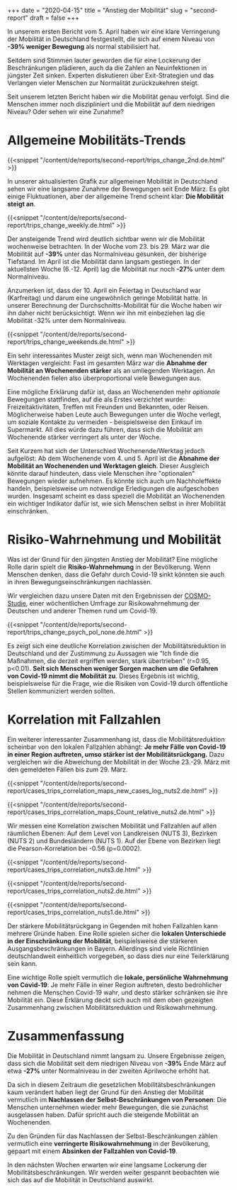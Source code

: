 +++
date = "2020-04-15"
title = "Anstieg der Mobilität"
slug = "second-report"
draft = false
+++

In unserem ersten Bericht vom 5. April haben wir eine klare Verringerung der Mobilität in Deutschland festgestellt, die sich auf einem Niveau von **-39% weniger Bewegung** als normal stabilisiert hat.

Seitdem sind Stimmen lauter geworden die für eine Lockerung der Beschränkungen plädieren, auch da die Zahlen an Neuinfektionen in jüngster Zeit sinken. Experten diskutieren über Exit-Strategien und das Verlangen vieler Menschen zur Normalität zurückzukehren steigt.

Seit unserem letzten Bericht haben wir die Mobilität genau verfolgt. Sind die Menschen immer noch diszipliniert und die Mobilität auf dem niedrigen Niveau? Oder sehen wir eine Zunahme?

# Allgemeine Mobilitäts-Trends

{{<snippet "/content/de/reports/second-report/trips_change_2nd.de.html" >}}

In unserer aktualisierten Grafik zur allgemeinen Mobilität in Deutschland sehen wir eine langsame Zunahme der Bewegungen seit Ende März. Es gibt einige Fluktuationen, aber der allgemeine Trend scheint klar: **Die Mobilität steigt an**.

{{<snippet "/content/de/reports/second-report/trips_change_weekly.de.html" >}}

Der ansteigende Trend wird deutlich sichtbar wenn wir die Mobilität wochenweise betrachten. In der Woche vom 23. bis 29. März war die Mobilität auf **-39%** unter das Normalniveau gesunken, der bisherige Tiefstand. Im April ist die Mobilität dann langsam gestiegen. In der aktuellsten Woche (6.-12. April) lag die Mobilität nur noch **-27%** unter dem Normalniveau.

Anzumerken ist, dass der 10. April ein Feiertag in Deutschland war (Karfreitag) und darum eine ungewöhnlich geringe Mobilität hatte. In unserer Berechnung der Durchschnitts-Mobilität für die Woche haben wir ihn daher nicht berücksichtigt. Wenn wir ihn mit einbeziehen lag die Mobilität -32% unter dem Normalniveau.

{{<snippet "/content/de/reports/second-report/trips_change_weekends.de.html" >}}

Ein sehr interessantes Muster zeigt sich, wenn man Wochenenden mit Werktagen vergleicht: Fast im gesamten März war die **Abnahme der Mobilität an Wochenenden stärker** als an umliegenden Werktagen. An Wochenenden fielen also überproportional viele Bewegungen aus.

Eine mögliche Erklärung dafür ist, dass an Wochenenden mehr _optionale_ Bewegungen stattfinden, auf die als Erstes verzichtet wurde: Freizeitaktivitäten, Treffen mit Freunden und Bekannten, oder Reisen. Möglicherweise haben Leute auch Bewegungen unter die Woche verlegt, um soziale Kontakte zu vermeiden - beispielsweise den Einkauf im Supermarkt. All dies würde dazu führen, dass sich die Mobilität am Wochenende stärker verringert als unter der Woche.

Seit Kurzem hat sich der Unterschied Wochenende/Werktag jedoch aufgelöst: Ab dem Wochenende vom 4. und 5. April ist die **Abnahme der Mobilität an Wochenenden und Werktagen gleich**. Dieser Ausgleich könnte darauf hindeuten, dass viele Menschen ihre "optionalen" Bewegungen wieder aufnehmen. Es könnte sich auch um Nachholeffekte handeln, beispielsweise um notwendige Erledigungen die aufgeschoben wurden. Insgesamt scheint es dass speziell die Mobilität an Wochenenden ein wichtiger Indikator dafür ist, wie sich Menschen selbst in ihrer Mobilität einschränken.

# Risiko-Wahrnehmung und Mobilität

Was ist der Grund für den jüngsten Anstieg der Mobilität? Eine mögliche Rolle darin spielt die **Risiko-Wahrnehmung** in der Bevölkerung. Wenn Menschen denken, dass die Gefahr durch Covid-19 sinkt könnten sie auch in ihren Bewegungseinschränkungen nachlassen.

Wir vergleichen dazu unsere Daten mit den Ergebnissen der [COSMO-Studie](https://cosmo.sciencemediacenter.de/), einer wöchentlichen Umfrage zur Risikowahrnehmung der Deutschen und anderer Themen rund um Covid-19.

{{<snippet "/content/de/reports/second-report/trips_change_psych_pol_none.de.html" >}}

Es zeigt sich eine deutliche Korrelation zwischen der Mobilitätsreduktion in Deutschland und der Zustimmung zu Aussagen wie "Ich finde die Maßnahmen, die derzeit ergriffen werden, stark übertrieben" (r=0.95, p<0.01). **Seit sich Menschen weniger Sorgen machen um die Gefahren von Covid-19 nimmt die Mobilität zu**. Dieses Ergebnis ist wichtig, beispielsweise für die Frage, wie die Risiken von Covid-19 durch öffentliche Stellen kommuniziert werden sollten.

# Korrelation mit Fallzahlen

Ein weiterer interessanter Zusammenhang ist, dass die Mobilitätsreduktion scheinbar von den lokalen Fallzahlen abhängt: **Je mehr Fälle von Covid-19 in einer Region auftreten, umso stärker ist der Mobilitätsrückgang.** Dazu vergleichen wir die Abweichung der Mobilität in der Woche 23.-29. März mit den gemeldeten Fällen bis zum 29. März.

{{<snippet "/content/de/reports/second-report/cases_trips_correlation_maps_new_cases_log_nuts2.de.html" >}}

{{<snippet "/content/de/reports/second-report/cases_trips_correlation_maps_Count_relative_nuts2.de.html" >}}

Wir messen eine Korrelation zwischen Mobilität und Fallzahlen auf allen räumlichen Ebenen: Auf dem Level von Landkreisen (NUTS 3), Bezirken (NUTS 2) und Bundesländern (NUTS 1). Auf der Ebene von Bezirken liegt die Pearson-Korrelation bei -0.56 (p=0.0002).

{{<snippet "/content/de/reports/second-report/cases_trips_correlation_nuts3.de.html" >}}

{{<snippet "/content/de/reports/second-report/cases_trips_correlation_nuts2.de.html" >}}

{{<snippet "/content/de/reports/second-report/cases_trips_correlation_nuts1.de.html" >}}

Der stärkere Mobilitätsrückgang in Gegenden mit hohen Fallzahlen kann mehrere Gründe haben. Eine Rolle spielen sicher die **lokalen Unterschiede in der Einschränkung der Mobilität**, beispielsweise die stärkeren Ausgangsbeschränkungen in Bayern. Allerdings sind viele Richtlinien deutschlandweit einheitlich vorgegeben, so dass dies nur eine Teilerklärung sein kann.

Eine wichtige Rolle spielt vermutlich die **lokale, persönliche Wahrnehmung von Covid-19**: Je mehr Fälle in einer Region auftreten, desto bedrohlicher nehmen die Menschen Covid-19 wahr, und desto stärker schränken sie ihre Mobilität ein. Diese Erklärung deckt sich auch mit dem oben gezeigten Zusammenhang zwischen Mobilitätsreduktion und Risikowahrnehmung.

# Zusammenfassung

Die Mobilität in Deutschland nimmt langsam zu. Unsere Ergebnisse zeigen, dass sich die Mobilität seit dem niedrigen Niveau von **-39%** Ende März auf etwa **-27%** unter Normalniveau in der zweiten Aprilwoche erhöht hat.

Da sich in diesem Zeitraum die gesetzlichen Mobilitätsbeschränkungen kaum verändert haben liegt der Grund für den Anstieg der Mobilität vermutlich im **Nachlassen der Selbst-Beschränkungen von Personen**: Die Menschen unternehmen wieder mehr Bewegungen, die sie zunächst ausgelassen haben. Dafür spricht auch die steigende Mobilität an Wochenenden.

Zu den Gründen für das Nachlassen der Selbst-Beschränkungen zählen vermutlich eine **verringerte Risikowahrnehmung** in der Bevölkerung, gepaart mit einem **Absinken der Fallzahlen von Covid-19**.

In den nächsten Wochen erwarten wir eine langsame Lockerung der Mobilitätsbeschränkungen. Wir werden weiter gespannt beobachten wie sich das auf die Mobilität in Deutschland auswirkt.
